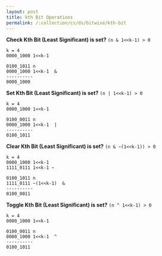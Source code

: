 ```yaml
---
layout: post
title: kth Bit Operations
permalink: /:collection/cs/ds/bitwise/kth-bit
---
```



**Check Kth Bit (Least Significant) is set?**
`(n & 1<<k-1) > 0`

```
k = 4
0000_1000 1<<k-1
```
```
0100_1011 n
0000_1000 1<<k-1  &
----------
0000_1000
```

**Set Kth Bit (Least Significant) is set?**
`(n | 1<<k-1) > 0`

```
k = 4
0000_1000 1<<k-1
```
```
0100_0011 n
0000_1000 1<<k-1  |
----------
0100_1011
```

**Clear Kth Bit (Least Significant) is set?**
`(n & ~(1<<k-1)) > 0`

```
k = 4
0000_1000 1<<k-1
1111_0111 1<<k-1 ~
```
```
0100_1011 n
1111_0111 ~(1<<k-1)  &
----------
0100_0011
```

**Toggle Kth Bit (Least Significant) is set?**
`(n ^ 1<<k-1) > 0`

```
k = 4
0000_1000 1<<k-1
```
```
0100_0011 n
0000_1000 1<<k-1  ^
----------
0100_1011
```
